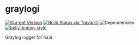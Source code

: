 # graylogi

[![Current Version](https://img.shields.io/npm/v/graylogi.svg)](https://www.npmjs.org/package/graylogi)
[![Build Status via Travis CI](https://travis-ci.org/cjihrig/graylogi.svg?branch=master)](https://travis-ci.org/cjihrig/graylogi)
![Dependencies](http://img.shields.io/david/cjihrig/graylogi.svg)
[![belly-button-style](https://img.shields.io/badge/eslint-bellybutton-4B32C3.svg)](https://github.com/cjihrig/belly-button)

Graylog logger for hapi
